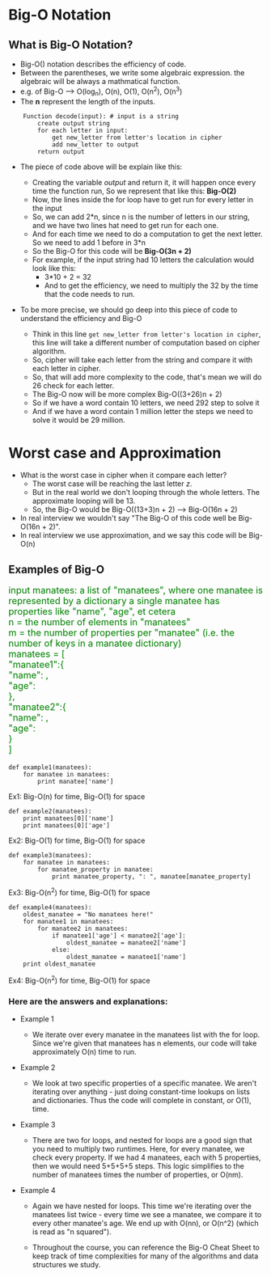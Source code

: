 # Big-O Notation

## What is Big-O Notation?
  - Big-O() notation describes the efficiency of code. 
  - Between the parentheses, we write some algebraic expression. the  algebraic will be always a mathmatical function.
  - e.g. of Big-O --> O(log<sub>n</sub>), O(n), O(1), O(n<sup>2</sup>), O(n<sup>3</sup>)
  - The **n** represent the length of the inputs.

```
    Function decode(input): # input is a string
        create output string
        for each letter in input:
            get new_letter from letter's location in cipher
            add new_letter to output
        return output
```
  - The piece of code above will be explain like this:
    - Creating the variable *output* and return it, it will happen once every time the function run, So we represent that like this: **Big-O(2)**
    - Now, the lines inside the for loop have to get run for every letter in the input
    - So, we can add 2*n, since n is the number of letters in our string, and we have two lines hat need to get run for each one.
    - And for each time we need to do a computation to get the next letter. So we need to add 1 before in 3*n
    - So the Big-O for this code will be **Big-O(3n + 2)**
    - For example, if the input string had 10 letters the calculation would look like this:
      - 3*10 + 2 = 32
      - And to get the efficiency, we need to multiply the 32 by the time that the code needs to run.

  - To be more precise, we should go deep into this piece of code to understand the efficiency and Big-O 
    - Think in this line `get new_letter from letter's location in cipher`, this line will take a different number of computation based on cipher algorithm.
    - So, cipher will take each letter from the string and compare it with each letter in cipher.
    - So, that will add more complexity to the code, that's mean we will do 26 check for each letter.
    - The Big-O now will be more complex Big-O((3+26)n + 2)
    - So if we have a word contain 10 letters, we need 292 step to solve it
    - And if we have a word contain 1 million letter the steps we need to solve it would be 29 million.


# Worst case and Approximation

  - What is the worst case in cipher when it compare each letter?
    - The worst case will be reaching the last letter *z*.
    - But in the real world we don't looping through the whole letters. The approximate looping will be 13.
    - So, the Big-O would be Big-O((13+3)n + 2) --> Big-O(16n + 2)
  - In real interview we wouldn't say  "The Big-O of this code well be Big-O(16n + 2)".
  - In real interview we use approximation, and we say this code will be Big-O(n)


## Examples of Big-O

<p style="color:green; font-size:18px">
    input manatees: a list of "manatees", where one manatee is represented by a dictionary
    a single manatee has properties like "name", "age", et cetera </br>
    n = the number of elements in "manatees"</br>
    m = the number of properties per "manatee" (i.e. the number of keys in a manatee dictionary)</br>
    manatees = [</br>
        "manatee1":{</br>
            "name": ,</br>
            "age":</br>
        },</br>
        "manatee2":{</br>
            "name": ,</br>
            "age":</br>
        }</br>
    ]</br>
</p>


```
def example1(manatees):
    for manatee in manatees:
        print manatee['name']
```
<span>Ex1: Big-O(n) for time, Big-O(1) for space </span>


```
def example2(manatees):
    print manatees[0]['name']
    print manatees[0]['age']
```
<span>Ex2: Big-O(1) for time, Big-O(1) for space </span>


```
def example3(manatees):
    for manatee in manatees:
        for manatee_property in manatee:
            print manatee_property, ": ", manatee[manatee_property]
```
<span>Ex3: Big-O(n<sup>2</sup>) for time, Big-O(1) for space </span>


```
def example4(manatees):
    oldest_manatee = "No manatees here!"
    for manatee1 in manatees:
        for manatee2 in manatees:
            if manatee1['age'] < manatee2['age']:
                oldest_manatee = manatee2['name']
            else:
                oldest_manatee = manatee1['name']
    print oldest_manatee
```
<span>Ex4: Big-O(n<sup>2</sup>) for time, Big-O(1) for space </span>


### Here are the answers and explanations:

  - Example 1
     - We iterate over every manatee in the manatees list with the for loop. Since we're given that manatees has n elements, our code will take approximately O(n) time to run.

  - Example 2
     - We look at two specific properties of a specific manatee. We aren't iterating over anything - just doing constant-time lookups on lists and dictionaries. Thus the code will complete in constant, or O(1), time.

  - Example 3
     - There are two for loops, and nested for loops are a good sign that you need to multiply two runtimes. Here, for every manatee, we check every property. If we had 4 manatees, each with 5 properties, then we would need 5+5+5+5 steps. This logic simplifies to the number of manatees times the number of properties, or O(nm).

  - Example 4
     - Again we have nested for loops. This time we're iterating over the manatees list twice - every time we see a manatee, we compare it to every other manatee's age. We end up with O(nn), or O(n^2) (which is read as "n squared").

    - Throughout the course, you can reference the Big-O Cheat Sheet to keep track of time complexities for many of the algorithms and data structures we study.